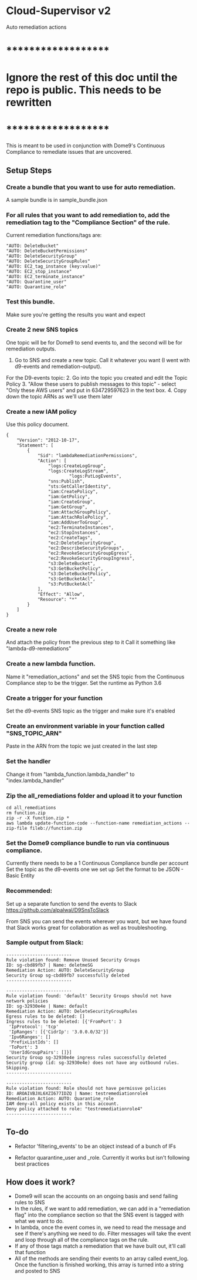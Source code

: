 # Cloud-Supervisor v2
Auto remediation actions

# ******************
# Ignore the rest of this doc until the repo is public. This needs to be rewritten
# ******************

This is meant to be used in conjunction with Dome9's Continuous Compliance to remediate issues that are uncovered. 

## Setup Steps

### Create a bundle that you want to use for auto remediation. 
A sample bundle is in sample_bundle.json

### For all rules that you want to add remediation to, add the remediation tag to the "Compliance Section" of the rule.

Current remediation functions/tags are:
```
"AUTO: DeleteBucket"
"AUTO: DeleteBucketPermissions"
"AUTO: DeleteSecurityGroup"
"AUTO: DeleteSecurityGroupRules"
"AUTO: EC2_tag_instance (key:value)"
"AUTO: EC2_stop_instance"
"AUTO: EC2_terminate_instance"
"AUTO: Quarantine_user"
"AUTO: Quarantine_role"
```

### Test this bundle. 
Make sure you're getting the results you want and expect

### Create 2 new SNS topics
One topic will be for Dome9 to send events to, and the second will be for remediation outputs.
1. Go to SNS and create a new topic. Call it whatever you want (I went with d9-events and remediation-output).

For the D9-events topic:
2. Go into the topic you created and edit the Topic Policy
3. "Allow these users to publish messages to this topic" - select "Only these AWS users" and put in 634729597623 in the text box.
4. Copy down the topic ARNs as we'll use them later

### Create a new IAM policy
Use this policy document.
```
{
    "Version": "2012-10-17",
    "Statement": [
        {
            "Sid": "lambdaRemediationPermissions",
            "Action": [
				"logs:CreateLogGroup",
				"logs:CreateLogStream",
		                "logs:PutLogEvents",
				"sns:Publish",
				"sts:GetCallerIdentity",
				"iam:CreatePolicy",
				"iam:GetPolicy",
				"iam:CreateGroup",
				"iam:GetGroup",
				"iam:AttachGroupPolicy",
				"iam:AttachRolePolicy",
				"iam:AddUserToGroup",
				"ec2:TerminateInstances",
				"ec2:StopInstances",
				"ec2:CreateTags",
				"ec2:DeleteSecurityGroup",
				"ec2:DescribeSecurityGroups",
				"ec2:RevokeSecurityGroupEgress",
				"ec2:RevokeSecurityGroupIngress",
				"s3:DeleteBucket",
				"s3:GetBucketPolicy",
				"s3:DeleteBucketPolicy",
				"s3:GetBucketAcl",
				"s3:PutBucketAcl"
            ],
            "Effect": "Allow",
            "Resource": "*"
        }
    ]
}
```
### Create a new role
And attach the policy from the previous step to it
Call it something like "lambda-d9-remediations"

### Create a new lambda function. 
Name it "remediation_actions" and set the SNS topic from the Continuous Compliance step to be the trigger. 
Set the runtime as Python 3.6

### Create a trigger for your function
Set the d9-events SNS topic as the trigger and make sure it's enabled

### Create an environment variable in your function called "SNS_TOPIC_ARN"
Paste in the ARN from the topic we just created in the last step

### Set the handler
Change it from "lambda_function.lambda_handler" to "index.lambda_handler"

### Zip the all_remediations folder and upload it to your function
```
cd all_remediations 
rm function.zip
zip -r -X function.zip *
aws lambda update-function-code --function-name remediation_actions --zip-file fileb://function.zip
```

### Set the Dome9 compliance bundle to run via continuous compliance. 
Currently there needs to be a 1 Continuous Compliance bundle per account
Set the topic as the d9-events one we set up
Set the format to be JSON - Basic Entity

### Recommended:
Set up a separate function to send the events to Slack
https://github.com/alpalwal/D9SnsToSlack

From SNS you can send the events wherever you want, but we have found that Slack works great for collaboration as well as troubleshooting. 

### Sample output from Slack:
```
-------------------------
Rule violation found: Remove Unused Security Groups
ID: sg-cbd89fb7 | Name: deletmeSG
Remediation Action: AUTO: DeleteSecurityGroup
Security Group sg-cbd89fb7 successfully deleted
-------------------------

-------------------------
Rule violation found: 'default' Security Groups should not have network policies
ID: sg-32930e4e | Name: default
Remediation Action: AUTO: DeleteSecurityGroupRules
Egress rules to be deleted: []
Ingress rules to be deleted: [{'FromPort': 3
 'IpProtocol': 'tcp'
 'IpRanges': [{'CidrIp': '3.0.0.0/32'}]
 'Ipv6Ranges': []
 'PrefixListIds': []
 'ToPort': 3
 'UserIdGroupPairs': []}]
Security Group sg-32930e4e ingress rules successfully deleted
Security group (id: sg-32930e4e) does not have any outbound rules. Skipping.
-------------------------

-------------------------
Rule violation found: Role should not have permissve policies
ID: AROAIVBJXL6XZI677IDZQ | Name: testremediationrole4
Remediation Action: AUTO: Quarantine_role
IAM deny-all policy exists in this account.
Deny policy attached to role: "testremediationrole4"
-------------------------
```
## To-do
- Refactor 'filtering_events' to be an object instead of a bunch of IFs

- Refactor quarantine_user and _role. Currently it works but isn't following best practices


## How does it work?
- Dome9 will scan the accounts on an ongoing basis and send failing rules to SNS
- In the rules, if we want to add remediation, we can add in a "remediation flag" into the compliance section so that the SNS event is tagged with what we want to do. 
- In lambda, once the event comes in, we need to read the message and see if there's anything we need to do. Filter messages will take the event and loop through all of the compliance tags on the rule. 
- If any of those tags match a remediation that we have built out, it'll call that function
- All of the methods are sending their events to an array called event_log. Once the function is finished working, this array is turned into a string and posted to SNS
